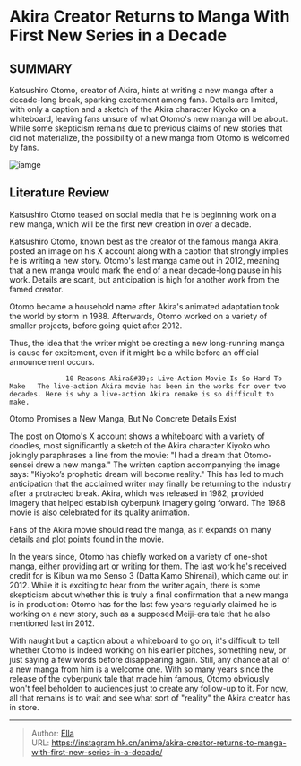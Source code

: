 # Akira Creator Returns to Manga With First New Series in a Decade


## SUMMARY 



  Katsushiro Otomo, creator of Akira, hints at writing a new manga after a decade-long break, sparking excitement among fans.   Details are limited, with only a caption and a sketch of the Akira character Kiyoko on a whiteboard, leaving fans unsure of what Otomo&#39;s new manga will be about.   While some skepticism remains due to previous claims of new stories that did not materialize, the possibility of a new manga from Otomo is welcomed by fans.  

![iamge](https://static1.srcdn.com/wordpress/wp-content/uploads/2023/10/akira-banner.png)

## Literature Review

Katsushiro Otomo teased on social media that he is beginning work on a new manga, which will be the first new creation in over a decade.




Katsushiro Otomo, known best as the creator of the famous manga Akira, posted an image on his X account along with a caption that strongly implies he is writing a new story. Otomo&#39;s last manga came out in 2012, meaning that a new manga would mark the end of a near decade-long pause in his work. Details are scant, but anticipation is high for another work from the famed creator.




Otomo became a household name after Akira&#39;s animated adaptation took the world by storm in 1988. Afterwards, Otomo worked on a variety of smaller projects, before going quiet after 2012.


 

Thus, the idea that the writer might be creating a new long-running manga is cause for excitement, even if it might be a while before an official announcement occurs.

                  10 Reasons Akira&#39;s Live-Action Movie Is So Hard To Make   The live-action Akira movie has been in the works for over two decades. Here is why a live-action Akira remake is so difficult to make.   


 Otomo Promises a New Manga, But No Concrete Details Exist 
          




The post on Otomo&#39;s X account shows a whiteboard with a variety of doodles, most significantly a sketch of the Akira character Kiyoko who jokingly paraphrases a line from the movie: &#34;I had a dream that Otomo-sensei drew a new manga.&#34; The written caption accompanying the image says: &#34;Kiyoko’s prophetic dream will become reality.&#34; This has led to much anticipation that the acclaimed writer may finally be returning to the industry after a protracted break. Akira, which was released in 1982, provided imagery that helped establish cyberpunk imagery going forward. The 1988 movie is also celebrated for its quality animation.



Fans of the Akira movie should read the manga, as it expands on many details and plot points found in the movie.




In the years since, Otomo has chiefly worked on a variety of one-shot manga, either providing art or writing for them. The last work he&#39;s received credit for is Kibun wa mo Senso 3 (Datta Kamo Shirenai), which came out in 2012. While it is exciting to hear from the writer again, there is some skepticism about whether this is truly a final confirmation that a new manga is in production: Otomo has for the last few years regularly claimed he is working on a new story, such as a supposed Meiji-era tale that he also mentioned last in 2012.




With naught but a caption about a whiteboard to go on, it&#39;s difficult to tell whether Otomo is indeed working on his earlier pitches, something new, or just saying a few words before disappearing again. Still, any chance at all of a new manga from him is a welcome one. With so many years since the release of the cyberpunk tale that made him famous, Otomo obviously won&#39;t feel beholden to audiences just to create any follow-up to it. For now, all that remains is to wait and see what sort of &#34;reality&#34; the Akira creator has in store.



---

> Author: [Ella](https://instagram.hk.cn/)  
> URL: https://instagram.hk.cn/anime/akira-creator-returns-to-manga-with-first-new-series-in-a-decade/  

